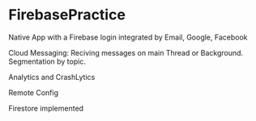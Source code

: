 # FirebasePractice

Native App with a Firebase login integrated
by Email, Google, Facebook

Cloud Messaging: Reciving messages on main Thread or Background. Segmentation by topic.

Analytics and CrashLytics

Remote Config

Firestore implemented
